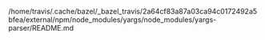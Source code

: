 /home/travis/.cache/bazel/_bazel_travis/2a64cf83a87a03ca94c0172492a5bfea/external/npm/node_modules/yargs/node_modules/yargs-parser/README.md